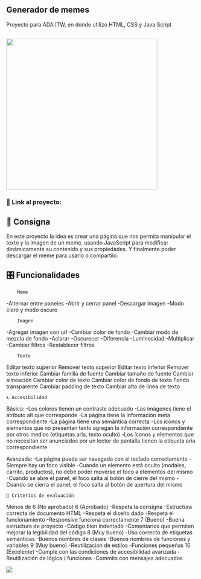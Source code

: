 ## Generador de memes

<p>Proyecto para ADA ITW, en donde utilizo HTML, CSS y Java Script</p>

## <img src='https://img.wattpad.com/6eeff06ff69d65913865d96078c2ddbbe3b2f6f6/68747470733a2f2f73332e616d617a6f6e6177732e636f6d2f776174747061642d6d656469612d736572766963652f53746f7279496d6167652f6158557859636c656d59624f73413d3d2d3337333835393532392e313461343434363232383366663432393530383333353638363634372e6a7067?s=fit&w=720&h=720' aling='center' width='400px'>


<h3>📍 Link al proyecto: <a href='https://lulabath.github.io/generador-de-memes/' target="_blank"></a></h3>


## 📝 Consigna
<p>En este proyecto la idea es crear una página que nos permita manipular el texto y la imagen de un meme, usando JavaScript para modificar dinámicamente su contenido y sus propiedades. Y finalmente poder descargar el meme para usarlo o compartilo.</p>


## 🎛 Funcionalidades

        Meme
-Alternar entre paneles
-Abrir y cerrar panel
-Descargar imagen
-Modo claro y modo oscuro

        Imagen

-Agregar imagen con url
-Cambiar color de fondo
-Cambiar modo de mezcla de fondo
-Aclarar
-Oscurecer
-Diferencia
-Luminosidad
-Multiplicar
-Cambiar filtros
-Restablecer filtros

        Texto

Editar texto superior
Remover texto superior
Editar texto inferior
Remover texto inferior
Cambiar familia de fuente
Cambiar tamaño de fuente
Cambiar alineación
Cambiar color de texto
Cambiar color de fondo de texto
Fondo transparente
Cambiar padding de texto
Cambiar alto de línea de texto

    ♿️ Accesibilidad

Básica:
-Los colores tienen un contraste adecuado
-Las imágenes tiene el atributo alt que corresponde
-La página tiene la información meta correspondiente
-La página tiene una semántica correcta
-Los íconos y elementos que no presentan texto agregan la información correspondiente por otros medios (etiquetas aria, texto oculto)
-Los íconos y elementos que no necesitan ser anunciados por un lector de pantalla tienen la etiqueta aria correspondiente

Avanzada:
-La página puede ser navegada con el teclado correctamente
-Siempre hay un foco visible
-Cuando un elemento está oculto (modales, carrito, productos), no debe poder moverse el foco a elementos del mismo
-Cuando se abre el panel, el foco salta al botón de cierre del mismo
-Cuando se cierra el panel, el foco salta al botón de apertura del mismo

    📝 Criterios de evaluación

Menos de 6 (No aprobado)
6 (Aprobado)
-Respeta la consigna
-Estructura correcta de documento HTML
-Respeta el diseño dado
-Respeta el funcionamiento
-Responsive funciona correctamente
7 (Bueno)
-Buena estructura de proyecto
-Código bien indentado
-Comentarios que permiten mejorar la legibilidad del código
8 (Muy bueno)
-Uso correcto de etiquetas semánticas
-Buenos nombres de clases
-Buenos nombres de funciones y variables
9 (Muy bueno)
-Reutilización de estilos
-Funciones pequeñas
10 (Excelente)
-Cumple con las condiciones de accesibilidad avanzada
-Reutilización de lógica / funciones
-Commits con mensajes adecuados


<p aling="center">
    <img src="https://discoveryformacion.com/wp-content/uploads/2021/06/html-lenguajes-asociados-300x210.png">
</p>